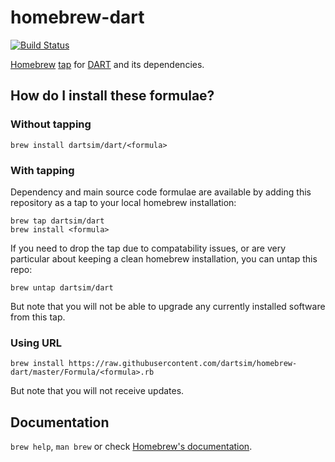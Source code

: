 # homebrew-dart

[![Build Status](https://dev.azure.com/dartsim/homebrew-dart/_apis/build/status/dartsim.homebrew-dart?branchName=master)](https://dev.azure.com/dartsim/homebrew-dart/_build/latest?definitionId=3&branchName=master)

[Homebrew][homebrew] [tap][homebrew-tap] for [DART][dart] and its dependencies.

## How do I install these formulae?

### Without tapping
```
brew install dartsim/dart/<formula>
```

### With tapping
Dependency and main source code formulae are available by adding this repository as a tap to your local homebrew installation:
```
brew tap dartsim/dart
brew install <formula>
```
If you need to drop the tap due to compatability issues, or are very particular about keeping a clean homebrew installation, you can untap this repo:
```
brew untap dartsim/dart
```
But note that you will not be able to upgrade any currently installed software from this tap.

### Using URL
```
brew install https://raw.githubusercontent.com/dartsim/homebrew-dart/master/Formula/<formula>.rb
```
But note that you will not receive updates.


## Documentation
`brew help`, `man brew` or check [Homebrew's documentation][homebrew-documentation].

[homebrew]: https://brew.sh/
[homebrew-tap]: https://github.com/Homebrew/brew/blob/master/docs/brew-tap.md
[homebrew-documentation]: https://github.com/Homebrew/brew/tree/master/docs#readme
[dartsim-github]: https://github.com/dartsim/
[dart]: http://dartsim.github.io/
